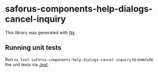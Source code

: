 # saforus-components-help-dialogs-cancel-inquiry

This library was generated with [Nx](https://nx.dev).

## Running unit tests

Run `nx test saforus-components-help-dialogs-cancel-inquiry` to execute the unit tests via [Jest](https://jestjs.io).
